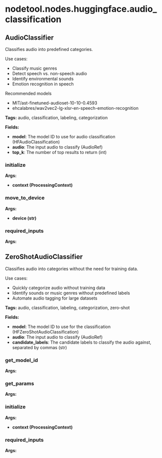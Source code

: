 # nodetool.nodes.huggingface.audio_classification

## AudioClassifier

Classifies audio into predefined categories.

Use cases:
- Classify music genres
- Detect speech vs. non-speech audio
- Identify environmental sounds
- Emotion recognition in speech

Recommended models
- MIT/ast-finetuned-audioset-10-10-0.4593
- ehcalabres/wav2vec2-lg-xlsr-en-speech-emotion-recognition

**Tags:** audio, classification, labeling, categorization

**Fields:**
- **model**: The model ID to use for audio classification (HFAudioClassification)
- **audio**: The input audio to classify (AudioRef)
- **top_k**: The number of top results to return (int)

### initialize

**Args:**
- **context (ProcessingContext)**

### move_to_device

**Args:**
- **device (str)**

### required_inputs

**Args:**


## ZeroShotAudioClassifier

Classifies audio into categories without the need for training data.

Use cases:
- Quickly categorize audio without training data
- Identify sounds or music genres without predefined labels
- Automate audio tagging for large datasets

**Tags:** audio, classification, labeling, categorization, zero-shot

**Fields:**
- **model**: The model ID to use for the classification (HFZeroShotAudioClassification)
- **audio**: The input audio to classify (AudioRef)
- **candidate_labels**: The candidate labels to classify the audio against, separated by commas (str)

### get_model_id

**Args:**

### get_params

**Args:**

### initialize

**Args:**
- **context (ProcessingContext)**

### required_inputs

**Args:**



